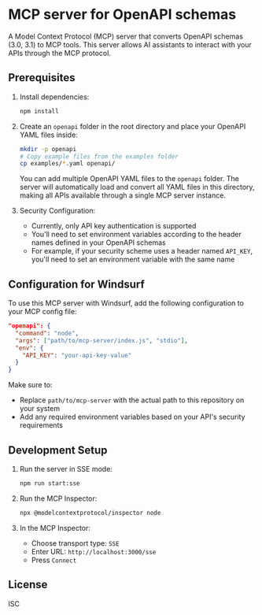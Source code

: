 # MCP server for OpenAPI schemas

A Model Context Protocol (MCP) server that converts OpenAPI schemas (3.0, 3.1) to MCP tools. This server allows AI assistants to interact with your APIs through the MCP protocol.

## Prerequisites

1. Install dependencies:
   ```bash
   npm install
   ```

2. Create an `openapi` folder in the root directory and place your OpenAPI YAML files inside:
   ```bash
   mkdir -p openapi
   # Copy example files from the examples folder
   cp examples/*.yaml openapi/
   ```
   
   You can add multiple OpenAPI YAML files to the `openapi` folder. The server will automatically load and convert all YAML files in this directory, making all APIs available through a single MCP server instance.

3. Security Configuration:
   - Currently, only API key authentication is supported
   - You'll need to set environment variables according to the header names defined in your OpenAPI schemas
   - For example, if your security scheme uses a header named `API_KEY`, you'll need to set an environment variable with the same name

## Configuration for Windsurf

To use this MCP server with Windsurf, add the following configuration to your MCP config file:

```json
"openapi": {
  "command": "node",
  "args": ["path/to/mcp-server/index.js", "stdio"],
  "env": {
    "API_KEY": "your-api-key-value"
  }
}
```

Make sure to:
- Replace `path/to/mcp-server` with the actual path to this repository on your system
- Add any required environment variables based on your API's security requirements

## Development Setup

1. Run the server in SSE mode:
   ```bash
   npm run start:sse
   ```

2. Run the MCP Inspector:
   ```bash
   npx @modelcontextprotocol/inspector node
   ```

3. In the MCP Inspector:
   - Choose transport type: `SSE`
   - Enter URL: `http://localhost:3000/sse`
   - Press `Connect`


## License

ISC
